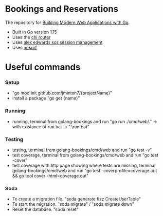# Bookings and Reservations

The repository for [Building Modern Web Applications with Go](https://www.udemy.com/course/building-modern-web-applications-with-go/?referralCode=0415FB906223F10C6800).

- Built in Go version 1.15
- Uses the [chi router](github.com/go-chi/chi)
- Uses [alex edwards scs session management](github.com/alexedwards/scs)
- Uses [nosurf](github.com/justinas/nosurf)

# Useful commands

### Setup

- "go mod init github.com/jminton7/{projectName}"
- install a package "go get {name}"

### Running

- running, terminal from golang-bookings and run "go run ./cmd/web/." -> with existance of run.bat -> ".\run.bat"

### Testing

- testing, terminal from golang-bookings/cmd/web and run "go test -v"
- test coverage, terminal from golang-bookings/cmd/web and run "go test -cover"
- test coverage with http page showing where tests are missing, terminal golang-bookings/cmd/web and run "go test -coverprofile=coverage.out && go tool cover -html=coverage.out"

### Soda

- To create a migration file. "soda generate fizz CreateUserTable"
- To start the migration. "soda migrate" / "soda migrate down"
- Reset the database. "soda reset"
